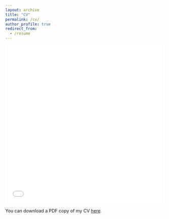 ```yaml
---
layout: archive
title: "CV"
permalink: /cv/
author_profile: true
redirect_from:
  - /resume
---
```


<iframe src="/files/pdf/CV_Lawley_Nov23.pdf" width="100%" height="500" frameborder="no" border="0" marginwidth="0" marginheight="0"></iframe>

You can download a PDF copy of my CV [here](/files/pdf/CV_Lawley_Nov23.pdf).
